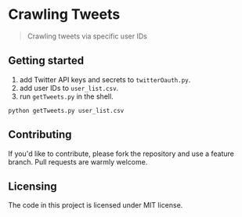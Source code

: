# Crawling Tweets
> Crawling tweets via specific user IDs

## Getting started

1. add Twitter API keys and secrets to ```twitterOauth.py```.
2. add user IDs to ```user_list.csv```.
3. run ```getTweets.py``` in the shell. 
```shell
python getTweets.py user_list.csv
```

## Contributing
If you'd like to contribute, please fork the repository and use a feature
branch. Pull requests are warmly welcome.

## Licensing
The code in this project is licensed under MIT license.

